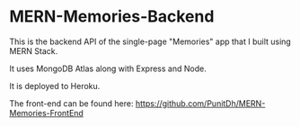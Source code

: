 # MERN-Memories-Backend

This is the backend API of the single-page "Memories" app that I built using MERN Stack.

It uses MongoDB Atlas along with Express and Node.

It is deployed to Heroku.

The front-end can be found here: https://github.com/PunitDh/MERN-Memories-FrontEnd
